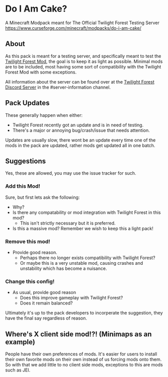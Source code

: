 # Do I Am Cake?
A Minecraft Modpack meant for The Official Twilight Forest Testing Server
https://www.curseforge.com/minecraft/modpacks/do-i-am-cake/

## About
As this pack is meant for a testing server, and specifically meant to test the [Twilight Forest Mod](https://www.curseforge.com/minecraft/mc-mods/the-twilight-forest), the goal is to keep it as light as possible. Minimal mods are to be included, most having some sort of compatibility with the Twilight Forest Mod with some exceptions.

All information about the server can be found over at the [Twilight Forest Discord Server](https://discord.gg/YfSMVtA) in the #server-information channel.

## Pack Updates
These generally happen when either:
 - Twilight Forest recently got an update and is in need of testing.
 - There's a major or annoying bug/crash/issue that needs attention.

Updates are usually slow, there wont be an update every time one of the mods in the pack are updated, rather mods get updated all in one batch.

## Suggestions
Yes, these are allowed, you may use the issue tracker for such.
### Add this Mod!
Sure, but first lets ask the following:
 - Why?
 - Is there any compatability or mod integration with Twilight Forest in this mod?
   - This isn't strictly necessary but it is preferred.
 - Is this a massive mod? Remember we wish to keep this a light pack!
### Remove this mod!
 - Provide good reason.
   - Perhaps there no longer exists compatibility with Twilight Forest?
   - Or maybe this is a very unstable mod, causing crashes and unstability which has become a nuisance.
### Change this config!
 - As usual, provide good reason
   - Does this improve gameplay with Twilight Forest?
   - Does it remain balanced?
   
Ultimately it's up to the pack developers to incorperate the suggestion, they have the final say regardless of reason.

## Where's X client side mod!?! (Minimaps as an example)
People have their own preferences of mods. It's easier for users to install their own favorite mods on their own instead of us forcing mods onto them. So with that we add little to no client side mods, exceptions to this are mods such as JEI.
